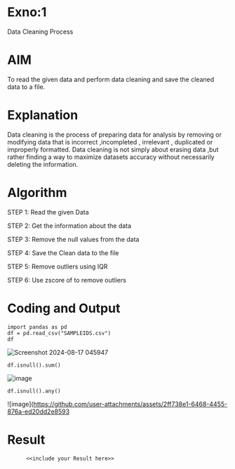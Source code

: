# Exno:1
Data Cleaning Process

# AIM
To read the given data and perform data cleaning and save the cleaned data to a file.

# Explanation
Data cleaning is the process of preparing data for analysis by removing or modifying data that is incorrect ,incompleted , irrelevant , duplicated or improperly formatted. Data cleaning is not simply about erasing data ,but rather finding a way to maximize datasets accuracy without necessarily deleting the information.

# Algorithm
STEP 1: Read the given Data

STEP 2: Get the information about the data

STEP 3: Remove the null values from the data

STEP 4: Save the Clean data to the file

STEP 5: Remove outliers using IQR

STEP 6: Use zscore of to remove outliers

# Coding and Output
```
import pandas as pd
df = pd.read_csv("SAMPLEIDS.csv")
df
```
![Screenshot 2024-08-17 045947](https://github.com/user-attachments/assets/9b21a511-74e7-4391-8fec-7d484d5c8db2)

```
df.isnull().sum()
```
![image](https://github.com/user-attachments/assets/8684b84a-8dd1-4218-bed8-5286c8f0ffba)

```
df.isnull().any()
```
![image](https://github.com/user-attachments/assets/2ff738e1-6468-4455-876a-ed20dd2e8593






# Result
          <<include your Result here>>
